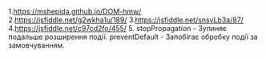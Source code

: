 1.https://mshepida.github.io/DOM-hmw/
2.https://jsfiddle.net/g2wkha1u/189/ 
3.https://jsfiddle.net/snsyLb3a/87/
4.https://jsfiddle.net/c97cd2fo/455/
5. stopPropagation - Зупиняє подальше розширення події. preventDefault - Запобігає обробку події за замовчуванням.
